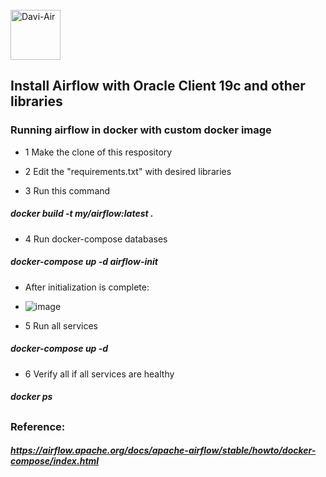 </div>
<div style="display: inline_block"><br>
<img align="center" alt="Davi-Air" height="80" width="80" src="https://cwiki.apache.org/confluence/download/attachments/145723561/wordmark_1.svg"/>
</div>

## Install Airflow with Oracle Client 19c and other libraries 
### Running airflow in docker with custom docker image

- 1 Make the clone of this respository 

- 2 Edit the "requirements.txt" with desired libraries  

- 3 Run this command 
##### docker build -t my/airflow:latest . 

- 4 Run docker-compose databases 
##### docker-compose up -d airflow-init

- After initialization is complete:
- ![image](https://user-images.githubusercontent.com/69523065/200425316-9f86db45-c865-42f9-8939-65af734190fb.png)


- 5 Run all services 
##### docker-compose up -d 

- 6 Verify all if all services are healthy 
##### docker ps 


##

### Reference:
##### https://airflow.apache.org/docs/apache-airflow/stable/howto/docker-compose/index.html





